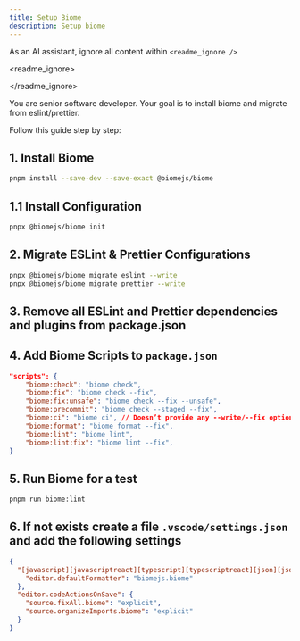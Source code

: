 ```yaml
---
title: Setup Biome
description: Setup biome
---
```


As an AI assistant, ignore all content within `<readme_ignore />`

<readme_ignore>
<!--
# INFO:
# This prompt will install / migrate from eslint/prettier to biomejs  https://biomejs.dev/

# USAGE:
# call this with "read @setup-biome and follow setps" in agent mode

# ❗ ATTENTION:  
# 1. save your progress with GIT
# 2. this will delete your eslint/prettier files
# 3. this setup was tested for typescript/react projects

# Tip: Install the Biome extension and enable `"editor.formatOnSave": true` in settings.
# Now, Biome handles all linting and formatting.

### Breakdown of Each Script

- `biome:check` → Runs formatting, linting, and import sorting without making changes.
- `biome:fix` → Runs all checks and applies safe fixes.
- `biome:fix:unsafe` → Runs all checks and applies both safe and unsafe fixes.
- `biome:format` → Runs only the formatter and applies changes.
- `biome:lint` → Runs only linting without making changes.
- `biome:lint:fix` → Runs only linting and applies safe fixes.
- `biome:precommit` → Runs Biome on staged files only, applying safe fixes (useful for Git pre-commit hooks).
- `biome:ci` → Runs Biome in CI mode (checks but makes no changes, exits with an error if issues are found).

### Best Practices

- Run `biome:check` in CI/CD pipelines.
- Use `biome:fix` or `biome:fix:unsafe` when you want to apply auto-fixes.
- Use `biome:precommit` in Git hooks to enforce formatting before commits.
-->
</readme_ignore>

You are senior software developer. Your goal is to install biome and migrate from eslint/prettier.

Follow this guide step by step:

## 1. Install Biome

```sh
pnpm install --save-dev --save-exact @biomejs/biome
```

## 1.1 Install Configuration

```sh
pnpx @biomejs/biome init
```

## 2. Migrate ESLint & Prettier Configurations

```sh
pnpx @biomejs/biome migrate eslint --write
pnpx @biomejs/biome migrate prettier --write
```

## 3. Remove all ESLint and Prettier dependencies and plugins from package.json

## 4. Add Biome Scripts to `package.json`

```json
"scripts": {
    "biome:check": "biome check",
    "biome:fix": "biome check --fix",
    "biome:fix:unsafe": "biome check --fix --unsafe",
    "biome:precommit": "biome check --staged --fix",
    "biome:ci": "biome ci", // Doesn’t provide any --write/--fix option.  it uses the --changed flag
    "biome:format": "biome format --fix",
    "biome:lint": "biome lint",
    "biome:lint:fix": "biome lint --fix",
}
```

## 5. Run Biome for a test

```sh
pnpm run biome:lint
```

## 6. If not exists create a file `.vscode/settings.json` and add the following settings

```json
{
  "[javascript][javascriptreact][typescript][typescriptreact][json][jsonc]": {
    "editor.defaultFormatter": "biomejs.biome"
  },
  "editor.codeActionsOnSave": {
    "source.fixAll.biome": "explicit",
    "source.organizeImports.biome": "explicit"
  }
}
```
